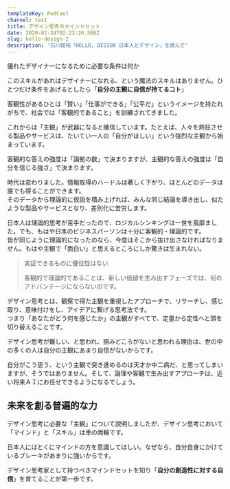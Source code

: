 ```yaml
---
templateKey: PodCast
channel: test
title: デザイン思考のマインドセット
date: 2020-02-24T02:23:26.586Z
slug: hello-design-2
description: '石川俊祐「HELLO, DESIGN 日本人とデザイン」を読んで'
---
```

優れたデザイナーになるために必要な条件は何か

このスキルがあればデザイナーになれる、という魔法のスキルはありません。ひとつだけ条件をあげるとしたら「**自分の主観に自信が持てるコト**」

客観性があるひとは「賢い」「仕事ができる」「公平だ」というイメージを持たれがちで、社会では「客観的であること」を訓練されてきました。

これからは「主観」が武器になると確信しています。たとえば、人々を熱狂させる製品やサービスは、たいてい一人の「自分がほしい」という強烈な主観から始まっています。

客観的な答えの強度は「論拠の数」で決まりますが、主観的な答えの強度は「自分を信じる強さ」で決まります。

時代は変わりました。情報取得のハードルは著しく下がり、ほとんどのデータは誰でも得ることができます。\
そのデータから理論的に仮説を積み上げれば、みんな同じ結論を導き出し、似たような製品やサービスとなり、差別化に苦労します。

日本人は理論的思考が苦手だったので、ロジカルシンキングは一世を風靡ました。でも、もはや日本のビジネスパーソンは十分に客観的・理論的です。\
皆が同じように理論的になったのなら、今度はそこから抜け出さなければなりません。もはや主観で「面白い」と思えるところにしか驚きは生まれない。

> 実証できるものに優位性はない
>
> 客観的で理論的であることは、新しい価値を生み出すフェーズでは、何のアドバンテージにならないのです。

デザイン思考とは、観察で得た主観を重視したアプローチで、リサーチし、感じ取り、意味付けをし、アイデアに繋げる思考法です。\
つまり「あなたがどう何を感じたか」の主観がすべてで、定量から定性へと頭を切り替えることです。

デザイン思考が難しい、と思われ、掴みどころがないと思われる理由は、世の中の多くの人は自分の主観にあまり自信がないからです。

自分がこう思う、という主観で突き進めるのは天才か中二病だ、と思ってしまいますが、そうではありません。そして、論理や客観で生み出すアプローチは、近い将来ＡＩにお任せできるようになるでしょう。

## 未来を創る普遍的な力

デザイン思考に必要な「主観」について説明しましたが、デザイン思考において「マインド」と「スキル」は車の両輪です。

日本人にはとくにマインドの方を意識してほしい。なぜなら、自分自身にかけているブレーキがあまりに強いからです。

デザイン思考家として持つべきマインドセットを知り「**自分の創造性に対する自信**」を育てることが第一歩です。
